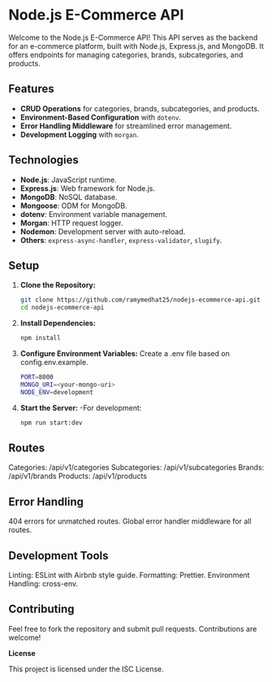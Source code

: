 # Node.js E-Commerce API

Welcome to the Node.js E-Commerce API! This API serves as the backend for an e-commerce platform, built with Node.js, Express.js, and MongoDB. It offers endpoints for managing categories, brands, subcategories, and products.

## Features

- **CRUD Operations** for categories, brands, subcategories, and products.
- **Environment-Based Configuration** with `dotenv`.
- **Error Handling Middleware** for streamlined error management.
- **Development Logging** with `morgan`.

## Technologies

- **Node.js**: JavaScript runtime.
- **Express.js**: Web framework for Node.js.
- **MongoDB**: NoSQL database.
- **Mongoose**: ODM for MongoDB.
- **dotenv**: Environment variable management.
- **Morgan**: HTTP request logger.
- **Nodemon**: Development server with auto-reload.
- **Others**: `express-async-handler`, `express-validator`, `slugify`.

## Setup

1. **Clone the Repository:**

   ```bash
   git clone https://github.com/ramymedhat25/nodejs-ecommerce-api.git
   cd nodejs-ecommerce-api
2. **Install Dependencies:**

   ```bash
   npm install

3. **Configure Environment Variables:**
   Create a .env file based on config.env.example. 
   ```bash
   PORT=8000
   MONGO_URI=<your-mongo-uri>
   NODE_ENV=development

4. **Start the Server:**
-For development:
   ```bash
   npm run start:dev

## Routes

Categories: /api/v1/categories
Subcategories: /api/v1/subcategories
Brands: /api/v1/brands
Products: /api/v1/products

## Error Handling

404 errors for unmatched routes.
Global error handler middleware for all routes.

## Development Tools

Linting: ESLint with Airbnb style guide.
Formatting: Prettier.
Environment Handling: cross-env.

## Contributing

Feel free to fork the repository and submit pull requests. Contributions are welcome!

**License**

This project is licensed under the ISC License.
